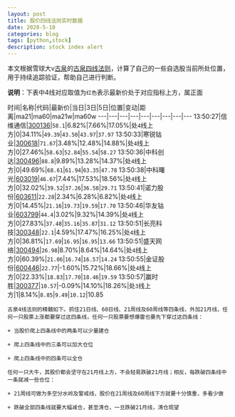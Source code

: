 ```yaml
---
layout: post
title: 股价四线法则实时数据
date: 2020-5-10
categories: blog
tags: [python,stock]
description: stock index alert
---
```



本文根据雪球大v[古泉](https://xueqiu.com/u/7148646888)的[古泉四线法则](https://xueqiu.com/7148646888/130498192)，计算了自己的一些自选股当前所处位置，用于持续追踪验证，帮助自己进行判断。

**说明**：下表中4线对应取值为`红色`表示最新价处于对应指标上方，属正面

时间|名称|代码|最新价|当日|3日|5日|位置|变动|距离|ma21|ma60|ma21w|ma60w
---|---|---|---|---|---|---|---|---
13:50:27|信维通信|[300136](https://xueqiu.com/S/SZ300136)|`58.1`|6.82%|7.66%|17.05%|处`4`线上方|0|34.11%|`49.39`|`43.50`|`43.97`|`37.97`
13:50:33|寒锐钴业|[300618](https://xueqiu.com/S/SZ300618)|`71.67`|3.48%|12.48%|14.88%|处`4`线上方|0|27.46%|`58.63`|`52.84`|`55.54`|`58.27`
13:50:36|中科创达|[300496](https://xueqiu.com/S/SZ300496)|`88.8`|9.89%|13.28%|14.37%|处`4`线上方|0|49.69%|`68.61`|`61.94`|`63.35`|`47.78`
13:50:38|中科曙光|[603019](https://xueqiu.com/S/SH603019)|`46.67`|7.44%|17.53%|18.56%|处`4`线上方|0|32.02%|`39.52`|`37.26`|`36.58`|`29.71`
13:50:41|诺力股份|[603611](https://xueqiu.com/S/SH603611)|`22.28`|2.34%|6.28%|6.82%|处`4`线上方|0|14.45%|`21.16`|`19.73`|`19.59`|`17.70`
13:50:46|华友钴业|[603799](https://xueqiu.com/S/SH603799)|`44.4`|3.02%|9.32%|14.39%|处`4`线上方|0|27.83%|`37.48`|`35.16`|`35.87`|`31.12`
13:50:51|长亮科技|[300348](https://xueqiu.com/S/SZ300348)|`22.1`|4.59%|17.47%|16.25%|处`4`线上方|0|36.81%|`17.69`|`16.95`|`16.95`|`13.66`
13:50:51|盛天网络|[300494](https://xueqiu.com/S/SZ300494)|`26.98`|8.70%|8.64%|14.64%|处`4`线上方|0|60.39%|`21.06`|`16.74`|`16.57`|`14.24`
13:50:55|金证股份|[600446](https://xueqiu.com/S/SH600446)|`22.77`|-1.60%|15.72%|18.66%|处`4`线上方|0|22.33%|`18.83`|`17.70`|`18.46`|`19.59`
13:50:57|赢时胜|[300377](https://xueqiu.com/S/SZ300377)|`10.57`|-0.09%|14.10%|18.26%|处`3`线上方|1|8.14%|`8.85`|`9.49`|`10.12`|10.85

```
古泉4线法则的精髓如下。抓住21日线、60日线、21周线及60周线等四条线，外加21月线，任何一只股票上涨都要穿过这四条线，任何一只股票要想爆雷也要先下穿过这四条线：

+ 当股价爬上四条线中的两条可以少量建仓

+ 爬上四条线中的三条可以加大仓位

+ 爬上四条线中的四条可以全仓

任何一只大牛，其股价都会坚守在21月线上方，不会轻易跌破21月线；相反，每跌破四条线中一条就减一些仓位：

+ 21周线可做为多空分水岭及警戒线，股价在21周线及60周线下方就要十分慎重，多看少做

+ 跌破全部四条线就要大幅减仓，甚至清仓，一旦跌破21月线，清仓观望
```